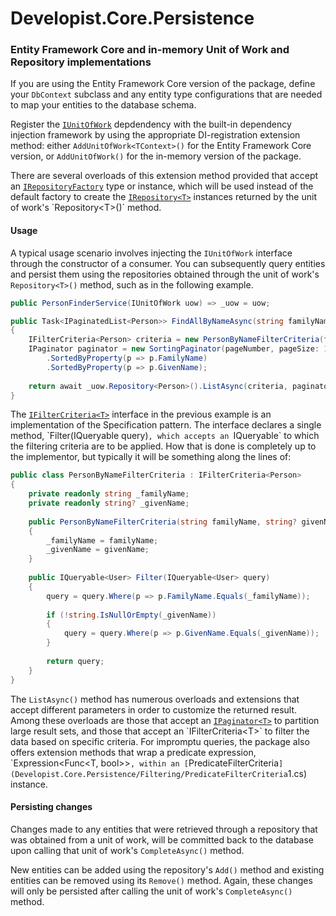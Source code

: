 # Developist.Core.Persistence

### Entity Framework Core and in-memory Unit of Work and Repository implementations

If you are using the Entity Framework Core version of the package, define your `DbContext` subclass and any entity type configurations that are needed to map your entities to the database schema.

Register the [`IUnitOfWork`](Developist.Core.Persistence/IUnitOfWork.cs) depdendency with the built-in dependency injection framework by using the appropriate DI-registration extension method: either `AddUnitOfWork<TContext>()` for the Entity Framework Core version, or `AddUnitOfWork()` for the in-memory version of the package.

There are several overloads of this extension method provided that accept an [`IRepositoryFactory`](Developist.Core.Persistence/IRepositoryFactory.cs) type or instance, which will be used instead of the default factory to create the [`IRepository<T>`](Developist.Core.Persistence/IRepository`1.cs) instances returned by the unit of work's `Repository<T>()` method.

#### Usage

A typical usage scenario involves injecting the `IUnitOfWork` interface through the constructor of a consumer. You can subsequently query entities and persist them using the repositories obtained through the unit of work's `Repository<T>()` method, such as in the following example.

```csharp
public PersonFinderService(IUnitOfWork uow) => _uow = uow;

public Task<IPaginatedList<Person>> FindAllByNameAsync(string familyName, string? givenName = default, int? pageNumber = 1)
{
    IFilterCriteria<Person> criteria = new PersonByNameFilterCriteria(familyName, givenName);
    IPaginator paginator = new SortingPaginator(pageNumber, pageSize: 10)
        .SortedByProperty(p => p.FamilyName)
        .SortedByProperty(p => p.GivenName);
    
    return await _uow.Repository<Person>().ListAsync(criteria, paginator);
}
```

The [`IFilterCriteria<T>`](Developist.Core.Persistence/Filtering/IFilterCriteria`1.cs) interface in the previous example is an implementation of the Specification pattern. The interface declares a single method, `Filter(IQueryable<T> query)`, which accepts an `IQueryable<T>` to which the filtering criteria are to be applied. How that is done is completely up to the implementor, but typically it will be something along the lines of:

```csharp
public class PersonByNameFilterCriteria : IFilterCriteria<Person>
{
    private readonly string _familyName;
    private readonly string? _givenName;
    
    public PersonByNameFilterCriteria(string familyName, string? givenName = default)
    {
        _familyName = familyName;
        _givenName = givenName;
    }
    
    public IQueryable<User> Filter(IQueryable<User> query) 
    {
        query = query.Where(p => p.FamilyName.Equals(_familyName));
            
        if (!string.IsNullOrEmpty(_givenName))
        {
            query = query.Where(p => p.GivenName.Equals(_givenName));
        }
        
        return query;
    }
}
```

The `ListAsync()` method has numerous overloads and extensions that accept different parameters in order to customize the returned result. Among these overloads are those that accept an [`IPaginator<T>`](Developist.Core.Persistence/Pagination/IPaginator`1.cs) to partition large result sets, and those that accept an `IFilterCriteria<T>` to filter the data based on specific criteria.
For impromptu queries, the package also offers extension methods that wrap a predicate expression, `Expression<Func<T, bool>>`, within an [`PredicateFilterCriteria<T>`](Developist.Core.Persistence/Filtering/PredicateFilterCriteria`1.cs) instance.

#### Persisting changes

Changes made to any entities that were retrieved through a repository that was obtained from a unit of work, will be committed back to the database upon calling that unit of work's `CompleteAsync()` method.

New entities can be added using the repository's `Add()` method and existing entities can be removed using its `Remove()` method. Again, these changes will only be persisted after calling the unit of work's `CompleteAsync()` method.
